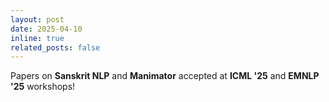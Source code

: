 ```yaml
---
layout: post
date: 2025-04-10
inline: true
related_posts: false
---
```


Papers on **Sanskrit NLP** and **Manimator** accepted at **ICML '25** and **EMNLP '25** workshops!
